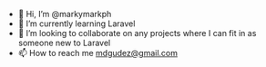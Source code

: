 - 👋 Hi, I’m @markymarkph
- 🌱 I’m currently learning Laravel
- 💞️ I’m looking to collaborate on any projects where I can fit in as someone new to Laravel
- 📫 How to reach me mdgudez@gmail.com

<!---
markymarkph/markymarkph is a ✨ special ✨ repository because its `README.md` (this file) appears on your GitHub profile.
You can click the Preview link to take a look at your changes.
--->
